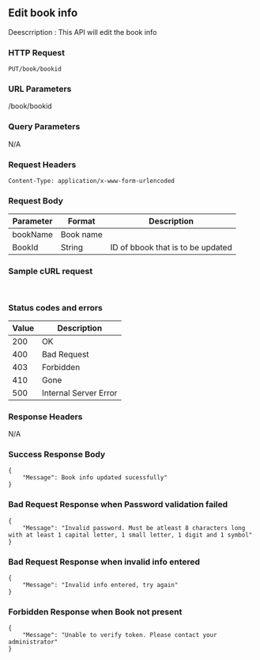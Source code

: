 ## Edit book info
Deescrription : This API will edit the book info

### HTTP Request
`PUT/book/bookid`

### URL Parameters
/book/bookid

### Query Parameters
N/A


### Request Headers
```
Content-Type: application/x-www-form-urlencoded
```

### Request Body
| Parameter | Format | Description                                |
|-----------|--------|--------------------------------------------|
| bookName     | Book name |
| BookId   | String | ID of bbook that is to be updated       |


### Sample cURL request
```
  
```

### Status codes and errors
| Value | Description           |
|-------|-----------------------|
| 200   | OK                    |
| 400   | Bad Request           |
| 403   | Forbidden             |
| 410   | Gone                  |
| 500   | Internal Server Error |

### Response Headers
N/A

### Success Response Body
```
{
    "Message": Book info updated sucessfully"
}
```

### Bad Request Response when Password validation failed
```
{
    "Message": "Invalid password. Must be atleast 8 characters long with at least 1 capital letter, 1 small letter, 1 digit and 1 symbol"
}
```

### Bad Request Response when invalid info entered
```
{
    "Message": "Invalid info entered, try again"
}
```

### Forbidden Response when Book not present 
```
{
    "Message": "Unable to verify token. Please contact your administrator"
}
```